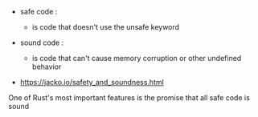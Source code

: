 - safe code :
  - is code that doesn't use the unsafe keyword

- sound code : 
  - is code that can't cause memory corruption or other undefined behavior

- https://jacko.io/safety_and_soundness.html

One of Rust's most important features is the promise that all safe code is sound

